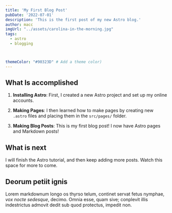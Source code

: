 ```yaml
---
title: 'My First Blog Post'
pubDate: '2022-07-01'
description: 'This is the first post of my new Astro blog.'
author: macc
imgUrl: "../assets/carolina-in-the-morning.jpg"
tags: 
  - astro
  - blogging



themeColor: "#90323D" # Add a theme color)
---
```


## What Is accomplished

1. **Installing Astro**: First, I created a new Astro project and set up my online accounts.

2. **Making Pages**: I then learned how to make pages by creating new `.astro` files and placing them in the `src/pages/` folder.

3. **Making Blog Posts**: This is my first blog post! I now have Astro pages and Markdown posts!

## What is next

I will finish the Astro tutorial, and then keep adding more posts. Watch this space for more to come.




## Deorum petiit ignis

Lorem markdownum longo os thyrso telum, continet servat fetus nymphae, *vox
nocte sedesque*, decimo. Omnia esse, quam sive; conplevit illis indestrictus
admovit dedit sub quod protectus, impedit non.